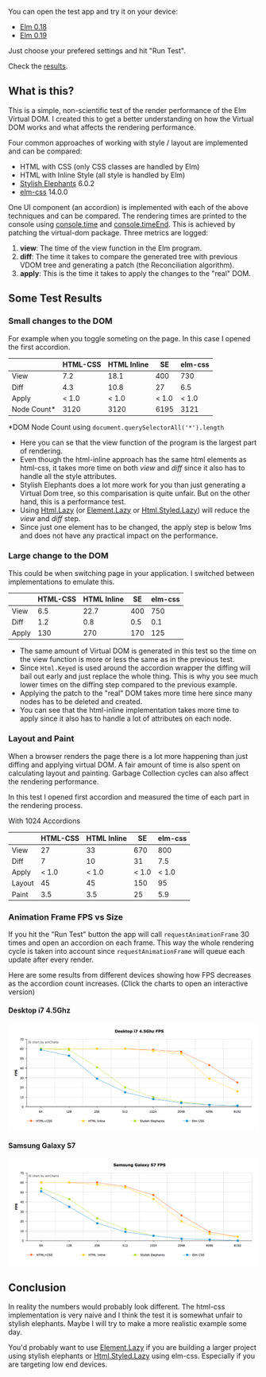 
You can open the test app and try it on your device:

* [Elm 0.18](https://rawgit.com/webbhuset/test-elm-performance/master/index.html)
* [Elm 0.19](https://rawgit.com/webbhuset/test-elm-performance/master/0.19/index.html)

Just choose your prefered settings and hit "Run Test".

Check the [results](https://rawgit.com/webbhuset/test-elm-performance/master/results/charts.html).

## What is this?

This is a simple, non-scientific test of the render performance of the Elm Virtual DOM. I
created this to get a better understanding on how the Virtual DOM works and what affects
the rendering performance.

Four common approaches of working with style / layout are implemented and can be compared:

* HTML with CSS (only CSS classes are handled by Elm)
* HTML with Inline Style (all style is handled by Elm)
* [Stylish Elephants](http://package.elm-lang.org/packages/mdgriffith/stylish-elephants/6.0.2) 6.0.2
* [elm-css](http://package.elm-lang.org/packages/rtfeldman/elm-css/14.0.0) 14.0.0

One UI component (an accordion) is implemented with each of the above techniques and can be compared.
The rendering times are printed to the console using [console.time](https://developer.mozilla.org/en-US/docs/Web/API/Console/time) and [console.timeEnd](https://developer.mozilla.org/en-US/docs/Web/API/Console/timeEnd). This is achieved by patching the virtual-dom package. Three metrics are logged:

1. **view**: The time of the view function in the Elm program.
2. **diff**: The time it takes to compare the generated tree with previous VDOM tree and generating a patch (the Reconciliation algorithm).
3. **apply**: This is the time it takes to apply the changes to the "real" DOM.

## Some Test Results

### Small changes to the DOM

For example when you toggle someting on the page. In this case I opened the first accordion.

|             | HTML-CSS | HTML Inline |  SE   | elm-css |
| ----------- | -------- | ----------- | ----- | ------- |
| View        |      7.2 |        18.1 |   400 |     730 |
| Diff        |      4.3 |        10.8 |    27 |     6.5 |
| Apply       |    < 1.0 |       < 1.0 | < 1.0 |   < 1.0 |
| Node Count* |     3120 |        3120 |  6195 |    3121 |

 *DOM Node Count using `document.querySelectorAll('*').length`

* Here you can se that the view function of the program is the largest part of rendering.
* Even though the html-inline approach has the same html elements as html-css, it takes more time on both *view* and *diff* since it also has to handle all the style attributes.
* Stylish Elephants does a lot more work for you than just generating a Virtual Dom tree, so this comparisation is quite unfair. But on the other hand, this is a performance test.
* Using [Html.Lazy](http://package.elm-lang.org/packages/elm-lang/html/2.0.0/Html-Lazy) (or [Element.Lazy](http://package.elm-lang.org/packages/mdgriffith/stylish-elephants/6.0.2/Element-Lazy) or [Html.Styled.Lazy](http://package.elm-lang.org/packages/rtfeldman/elm-css/14.0.0/Html-Styled-Lazy)) will reduce the *view* and *diff* step.
* Since just one element has to be changed, the apply step is below 1ms and does not have any practical impact on the performance.

### Large change to the DOM

This could be when switching page in your application. I switched between implementations to emulate this.

|             | HTML-CSS | HTML Inline |  SE   | elm-css |
| ----------- | -------- | ----------- | ----- | ------- |
| View        |      6.5 |        22.7 |   400 |     750 |
| Diff        |      1.2 |         0.8 |   0.5 |     0.1 |
| Apply       |      130 |         270 |   170 |     125 |


* The same amount of Virtual DOM is generated in this test so the time on the view function is more or less the same as in the previous test.
* Since `Html.Keyed` is used around the accordion wrapper the diffing will bail out early and just replace the whole thing. This is why you see much lower times on the diffing step compared to the previous example.
* Applying the patch to the "real" DOM takes more time here since many nodes has to be deleted and created.
* You can see that the html-inline implementation takes more time to apply since it also has to handle a lot of attributes on each node.

### Layout and Paint

When a browser renders the page there is a lot more happening than just diffing and applying virtual DOM.
A fair amount of time is also spent on calculating layout and painting. Garbage Collection cycles can also affect the rendering performance.

In this test I opened first accordion and measured the time of each part in the rendering process.

With 1024 Accordions

|             | HTML-CSS | HTML Inline |  SE   | elm-css |
| ----------- | -------- | ----------- | ----- | ------- |
| View        |       27 |          33 |   670 |     800 |
| Diff        |        7 |          10 |    31 |     7.5 |
| Apply       |    < 1.0 |       < 1.0 | < 1.0 |   < 1.0 |
| Layout      |       45 |          45 |   150 |      95 |
| Paint       |      3.5 |         3.5 |    25 |     5.9 |


### Animation Frame FPS vs Size

If you hit the "Run Test" button the app will call `requestAnimationFrame` 30 times and open an accordion on each frame.
This way the whole rendering cycle is taken into account since `requestAnimationFrame` will queue each update after every render.

Here are some results from different devices showing how FPS decreases as the accordion count increases. (Click the charts to open an interactive version)

#### Desktop i7 4.5Ghz

[![desktop](results/desktop-fps-2.png)](https://rawgit.com/webbhuset/test-elm-performance/master/results/charts.html)

#### Samsung Galaxy S7

[![galaxy](results/galaxy-fps-2.png)](https://rawgit.com/webbhuset/test-elm-performance/master/results/charts.html)

## Conclusion

In reality the numbers would probably look different. The html-css implementation is very naive and I think the test it is somewhat unfair to stylish elephants. Maybe I will try to make a more realistic example some day.

You'd probably want to use [Element.Lazy](http://package.elm-lang.org/packages/mdgriffith/stylish-elephants/6.0.2/Element-Lazy) if you are building a larger project using stylish elephants or [Html.Styled.Lazy](http://package.elm-lang.org/packages/rtfeldman/elm-css/14.0.0/Html-Styled-Lazy) using elm-css. Especially if you are targeting low end devices.

 
